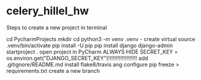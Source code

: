 # celery_hillel_hw

Steps to create a new project in terminal

cd PycharmProjects
mkdir
cd
python3 -m venv .venv - create virtual
source .venv/bin/activate
pip install -U pip
pip install django
django-admin startproject <name> .
open project in PyCharm
ALWAYS HIDE SECRET_KEY = os.environ.get("DJANGO_SECRET_KEY")!!!!!!!!!!!!!!!!!!!
add .gitignore/README.md
install flake8/travis ang configure
pip freeze > requirements.txt
create a new branch
